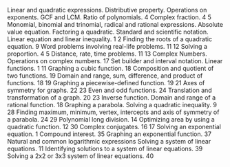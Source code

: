 Linear and quadratic expressions.
Distributive property.
Operations on exponents.
GCF and LCM.
Ratio of polynomials. 4
Complex fraction. 4 5
Monomial, binomial and trinomial, radical and rational expressions.
Absolute value equation.
Factoring a quadratic.
Standard and scientific notation.
Linear equation and linear inequality. 1 2
Finding the roots of a quadratic equation. 9
Word problems involving real-life problems. 11 12
Solving a proportion. 4 5
Distance, rate, time problems. 11 13
Complex Numbers.
Operations on complex numbers. 17
Set builder and interval notation.
Linear functions. 1 11
Graphing a cubic function. 18
Composition and quotient of two functions. 19
Domain and range, sum, difference, and product of functions. 18 19
Graphing a piecewise-defined function. 19 21
Axes of symmetry for graphs. 22 23
Even and odd functions. 24
Translation and transformation of a graph. 20 23
Inverse function.
Domain and range of a rational function. 18
Graphing a parabola.
Solving a quadratic inequality. 9 28
Finding maximum, minimum, vertex, intercepts and axis of symmetry of a parabola. 24 29
Polynomial long division. 14
Optimizing area by using a quadratic function. 12 30
Complex conjugates. 16 17
Solving an exponential equation. 1
Compound interest. 35
Graphing an exponential function. 37
Natural and common logarithmic expressions
Solving a system of linear equations. 11
Identifying solutions to a system of linear equations. 39
Solving a 2x2 or 3x3 system of linear equations. 40
